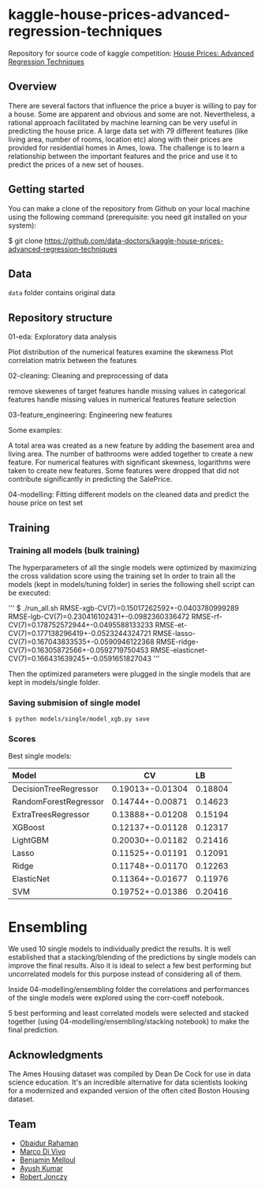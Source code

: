 # kaggle-house-prices-advanced-regression-techniques

Repository for source code of kaggle competition: [House Prices: Advanced Regression Techniques](https://www.kaggle.com/c/house-prices-advanced-regression-techniques)

## Overview

There are several factors that influence the price a buyer is willing to pay for a house. Some are apparent and obvious and some are not. Nevertheless, a rational approach facilitated by machine learning can be very useful in predicting the house price. A large data set with 79 different features (like living area, number of rooms, location etc) along with their prices are provided for residential homes in Ames, Iowa. The challenge is to learn a relationship between the important features and the price and use it to predict the prices of a new set of houses.

## Getting started

You can make a clone of the repository from Github on your local machine using the following command (prerequisite: you need git installed on your system):

$ git clone https://github.com/data-doctors/kaggle-house-prices-advanced-regression-techniques

## Data

`data` folder contains original data

## Repository structure

01-eda: Exploratory data analysis

Plot distribution of the numerical features examine the skewness
Plot correlation matrix between the features

02-cleaning: Cleaning and preprocessing of data

remove skewenes of target features
handle missing values in categorical features
handle missing values in numerical features
feature selection

03-feature_engineering: Engineering new features

Some examples:

A total area was created as a new feature by adding the basement area and living area.
The number of bathrooms were added together to create a new feature.
For numerical features with significant skewness, logarithms were taken to create new features.
Some features were dropped that did not contribute significantly in predicting the SalePrice.

04-modelling: Fitting different models on the cleaned data and predict the house price on test set

## Training

### Training all models (bulk training)

The hyperparameters of all the single models were optimized by maximizing the cross validation score using the training set
In order to train all the models (kept in models/tuning folder) in series the following shell script can be executed:

'''
$ ./run_all.sh
RMSE-xgb-CV(7)=0.15017262592+-0.0403780999289
RMSE-lgb-CV(7)=0.230416102431+-0.0982360336472
RMSE-rf-CV(7)=0.178752572944+-0.0495588133233
RMSE-et-CV(7)=0.177138296419+-0.0523244324721
RMSE-lasso-CV(7)=0.167043833535+-0.0590946122368
RMSE-ridge-CV(7)=0.16305872566+-0.0592719750453
RMSE-elasticnet-CV(7)=0.166431639245+-0.0591651827043
'''

Then the optimized parameters were plugged in the single models that are kept in models/single folder.

### Saving submision of single model

```
$ python models/single/model_xgb.py save
```

### Scores

Best single models:

| Model                 |        CV        | LB      |
| :-------------------- | :--------------: | :------ |
| DecisionTreeRegressor | 0.19013+-0.01304 | 0.18804 |
| RandomForestRegressor | 0.14744+-0.00871 | 0.14623 |
| ExtraTreesRegressor   | 0.13888+-0.01208 | 0.15194 |
| XGBoost               | 0.12137+-0.01128 | 0.12317 |
| LightGBM              | 0.20030+-0.01182 | 0.21416 |
| Lasso                 | 0.11525+-0.01191 | 0.12091 |
| Ridge                 | 0.11748+-0.01170 | 0.12263 |
| ElasticNet            | 0.11364+-0.01677 | 0.11976 |
| SVM                   | 0.19752+-0.01386 | 0.20416 |

# Ensembling

We used 10 single models to individually predict the results. It is well established that a stacking/blending of the predictions by single models can improve the final results. Also it is ideal to select a few best performing but uncorrelated models for this purpose instead of considering all of them.

Inside 04-modelling/ensembling folder the correlations and performances of the single models were explored using the corr-coeff notebook.

5 best performing and least correlated models were selected and stacked together (using 04-modelling/ensembling/stacking notebook) to make the final prediction.

## Acknowledgments

The Ames Housing dataset was compiled by Dean De Cock for use in data science education. It's an incredible alternative for data scientists looking for a modernized and expanded version of the often cited Boston Housing dataset.

## Team

-   [Obaidur Rahaman](https://github.com/obaidur-rahaman)
-   [Marco Di Vivo](https://github.com/divivoma)
-   [Benjamin Melloul]()
-   [Ayush Kumar](https://github.com/ayukumar11)
-   [Robert Jonczy](https://github.com/rjonczy)
